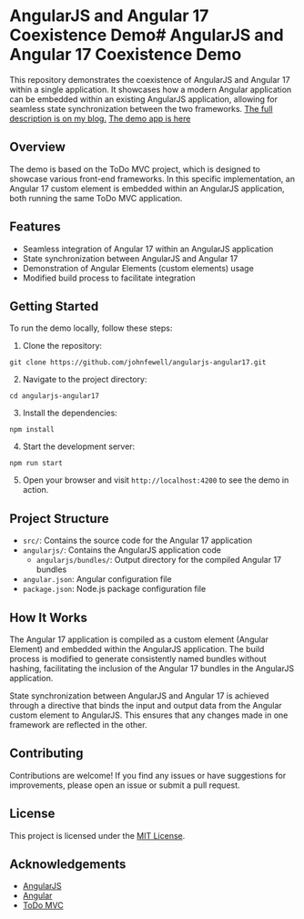 # AngularJS and Angular 17 Coexistence Demo# AngularJS and Angular 17 Coexistence Demo

This repository demonstrates the coexistence of AngularJS and Angular 17 within a single application. It showcases how a modern Angular application can be embedded within an existing AngularJS application, allowing for seamless state synchronization between the two frameworks. 
[The full description is on my blog.](https://johnfewell.com/blog/angularjs-angular17/)
[The demo app is here](https://johnfewell.github.io/angularjs-angular17/#!/)

## Overview

The demo is based on the ToDo MVC project, which is designed to showcase various front-end frameworks. In this specific implementation, an Angular 17 custom element is embedded within an AngularJS application, both running the same ToDo MVC application.

## Features

- Seamless integration of Angular 17 within an AngularJS application
- State synchronization between AngularJS and Angular 17
- Demonstration of Angular Elements (custom elements) usage
- Modified build process to facilitate integration

## Getting Started

To run the demo locally, follow these steps:

1. Clone the repository:

```
git clone https://github.com/johnfewell/angularjs-angular17.git
```

2. Navigate to the project directory:
```
cd angularjs-angular17
```
3. Install the dependencies:
```
npm install
```
4. Start the development server:
```
npm run start
```
5. Open your browser and visit `http://localhost:4200` to see the demo in action.

## Project Structure

- `src/`: Contains the source code for the Angular 17 application
- `angularjs/`: Contains the AngularJS application code
  - `angularjs/bundles/`: Output directory for the compiled Angular 17 bundles
- `angular.json`: Angular configuration file
- `package.json`: Node.js package configuration file

## How It Works

The Angular 17 application is compiled as a custom element (Angular Element) and embedded within the AngularJS application. The build process is modified to generate consistently named bundles without hashing, facilitating the inclusion of the Angular 17 bundles in the AngularJS application.

State synchronization between AngularJS and Angular 17 is achieved through a directive that binds the input and output data from the Angular custom element to AngularJS. This ensures that any changes made in one framework are reflected in the other.

## Contributing

Contributions are welcome! If you find any issues or have suggestions for improvements, please open an issue or submit a pull request.

## License

This project is licensed under the [MIT License](LICENSE).

## Acknowledgements

- [AngularJS](https://angularjs.org/)
- [Angular](https://angular.io/)
- [ToDo MVC](https://todomvc.com/)
